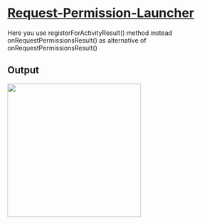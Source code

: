 # [Request-Permission-Launcher](https://developer.android.com/training/permissions/requesting)
Here you use registerForActivityResult() method instead onRequestPermissionsResult() as alternative of onRequestPermissionsResult()

## Output
<img src="https://github.com/livin-bad/Request-Permission-Launcher/blob/main/doc/Runtime%20Permission.gif" width="300">
